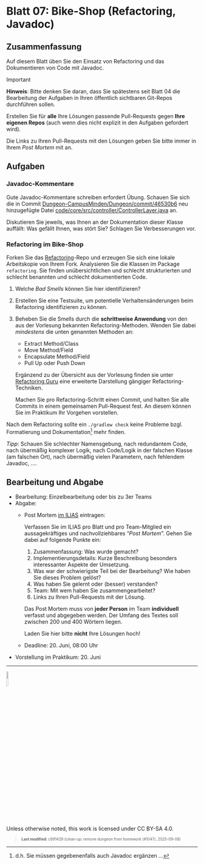# Blatt 07: Bike-Shop (Refactoring, Javadoc)

## Zusammenfassung

Auf diesem Blatt üben Sie den Einsatz von Refactoring und das
Dokumentieren von Code mit Javadoc.

> [!IMPORTANT]
>
> **Hinweis**: Bitte denken Sie daran, dass Sie spätestens seit Blatt 04
> die Bearbeitung der Aufgaben in Ihren öffentlich sichtbaren Git-Repos
> durchführen sollen.
>
> Erstellen Sie für **alle** Ihre Lösungen passende Pull-Requests gegen
> **Ihre eigenen Repos** (auch wenn dies nicht explizit in den Aufgaben
> gefordert wird).
>
> Die Links zu Ihren Pull-Requests mit den Lösungen geben Sie bitte
> immer in Ihrem *Post Mortem* mit an.

## Aufgaben

### Javadoc-Kommentare

Gute Javadoc-Kommentare schreiben erfordert Übung. Schauen Sie sich die
in Commit
[Dungeon-CampusMinden/Dungeon/commit/46530b6](https://github.com/Dungeon-CampusMinden/Dungeon/commit/46530b6dc970a8cedb0610b92268b9c78345e067)
neu hinzugefügte Datei
[code/core/src/controller/ControllerLayer.java](https://github.com/Dungeon-CampusMinden/Dungeon/blob/46530b6dc970a8cedb0610b92268b9c78345e067/code/core/src/controller/ControllerLayer.java)
an.

Diskutieren Sie jeweils, was Ihnen an der Dokumentation dieser Klasse
auffällt: Was gefällt Ihnen, was stört Sie? Schlagen Sie Verbesserungen
vor.

### Refactoring im Bike-Shop

Forken Sie das
[Refactoring](https://github.com/Programmiermethoden-CampusMinden/prog2_ybel_refactoring)-Repo
und erzeugen Sie sich eine lokale Arbeitskopie von Ihrem Fork.
Analysieren Sie die Klassen im Package `refactoring`. Sie finden
unübersichtlichen und schlecht strukturierten und schlecht benannten und
schlecht dokumentierten Code.

1.  Welche *Bad Smells* können Sie hier identifizieren?

2.  Erstellen Sie eine Testsuite, um potentielle Verhaltensänderungen
    beim Refactoring identifizieren zu können.

3.  Beheben Sie die Smells durch die **schrittweise Anwendung** von den
    aus der Vorlesung bekannten Refactoring-Methoden. Wenden Sie dabei
    *mindestens* die unten genannten Methoden an:

    - Extract Method/Class
    - Move Method/Field
    - Encapsulate Method/Field
    - Pull Up oder Push Down

    Ergänzend zu der Übersicht aus der Vorlesung finden sie unter
    [Refactoring Guru](https://refactoring.guru/refactoring/techniques)
    eine erweiterte Darstellung gängiger Refactoring-Techniken.

    Machen Sie pro Refactoring-Schritt einen Commit, und halten Sie alle
    Commits in einem gemeinsamen Pull-Request fest. An diesem können Sie
    im Praktikum Ihr Vorgehen vorstellen.

Nach dem Refactoring sollte ein `./gradlew check` keine Probleme bzgl.
Formatierung und Dokumentation[^1] mehr finden.

*Tipp*: Schauen Sie schlechter Namensgebung, nach redundantem Code, nach
übermäßig komplexer Logik, nach Code/Logik in der falschen Klasse (am
falschen Ort), nach übermäßig vielen Parametern, nach fehlendem Javadoc,
….

## Bearbeitung und Abgabe

- Bearbeitung: Einzelbearbeitung oder bis zu 3er Teams
- Abgabe:
  - Post Mortem [im
    ILIAS](https://www.hsbi.de/elearning/goto.php?target=exc_1514856&client_id=FH-Bielefeld)
    eintragen:

    Verfassen Sie im ILIAS pro Blatt und pro Team-Mitglied ein
    aussagekräftiges und nachvollziehbares “*Post Mortem*”. Gehen Sie
    dabei auf folgende Punkte ein:

    1.  Zusammenfassung: Was wurde gemacht?
    2.  Implementierungsdetails: Kurze Beschreibung besonders
        interessanter Aspekte der Umsetzung.
    3.  Was war der schwierigste Teil bei der Bearbeitung? Wie haben Sie
        dieses Problem gelöst?
    4.  Was haben Sie gelernt oder (besser) verstanden?
    5.  Team: Mit wem haben Sie zusammengearbeitet?
    6.  Links zu Ihren Pull-Requests mit der Lösung.

    Das Post Mortem muss von **jeder Person** im Team **individuell**
    verfasst und abgegeben werden. Der Umfang des Textes soll zwischen
    200 und 400 Wörtern liegen.

    Laden Sie hier bitte **nicht** Ihre Lösungen hoch!

  - Deadline: 20. Juni, 08:00 Uhr
- Vorstellung im Praktikum: 20. Juni

------------------------------------------------------------------------

<img src="https://licensebuttons.net/l/by-sa/4.0/88x31.png" width="10%">

Unless otherwise noted, this work is licensed under CC BY-SA 4.0.

<blockquote><p><sup><sub><strong>Last modified:</strong> c991429 (clean-up: remove dungeon from homework (#1047), 2025-09-08)<br></sub></sup></p></blockquote>

[^1]: d.h. Sie müssen gegebenenfalls auch Javadoc ergänzen …
